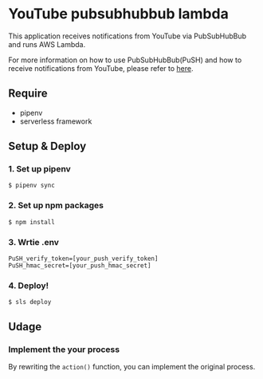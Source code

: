 # YouTube pubsubhubbub lambda

This application receives notifications from YouTube via PubSubHubBub and runs AWS Lambda.

For more information on how to use PubSubHubBub(PuSH) and how to receive notifications from YouTube, please refer to [here](https://developers.google.com/youtube/v3/guides/push_notifications).

## Require
- pipenv
- serverless framework

## Setup & Deploy

### 1. Set up pipenv

```
$ pipenv sync
```

### 2. Set up npm packages

```
$ npm install
```

### 3. Wrtie .env

```
PuSH_verify_token=[your_push_verify_token]
PuSH_hmac_secret=[your_push_hmac_secret]
```

### 4. Deploy!

```
$ sls deploy
```

## Udage

### Implement the your process

By rewriting the `action()` function, you can implement the original process.
